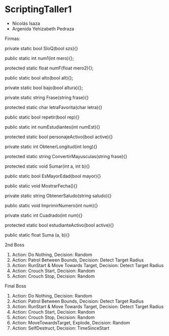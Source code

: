 # ScriptingTaller1
- Nicolás Isaza
- Argenida Yehizabeth Pedraza


Firmas:

private static bool SIoQ(bool szs){}

public static int num1(int mero){};

protected static float numF(float mero2){};

public static bool alto(bool alt){};

private static bool bajo(bool altura){};

private static string Frase(string frase){}

protected static char letraFavorita(char letra){}

public static bool repetir(bool rep){}

public static int numEstudiantes(int numEst){}

protected static bool personajeActivo(bool active){}

private static int ObtenerLongitud(int long){}

protected static string ConvertirMayusculas(string frase){}

protected static void Sumar(int a, int b){}

public static bool EsMayorEdad(bool mayor){}

public static void MostrarFecha(){}

private static string ObtenerSaludo(string saludo){}

public static void ImprimirNumero(int num){}

private static int Cuadrado(int num){}

protected static bool estudianteActivo(bool active){}

public static float Suma (a, b){}



2nd Boss
1. Action: Do Nothing, Decision: Random
2. Action: Patrol Between Bounds, Decision: Detect Target Radius
3. Action: RunStart & Move Towards Target, Decision: Detect Target Radius
4. Action: Crouch Start, Decision: Random
5. Action: Crouch Stop, Decision: Random


Final Boss
1. Action: Do Nothing, Decision: Random
2. Action: Patrol Between Bounds, Decision: Detect Target Radius
3. Action: RunStart & Move Towards Target, Decision: Detect Target Radius
4. Action: Crouch Start, Decision: Random
5. Action: Crouch Stop, Decision: Random
6. Action: MoveTowardsTarget, Explode, Decision: Random
7. Action: SelfDestruct, Decision: TimeSinceStart


